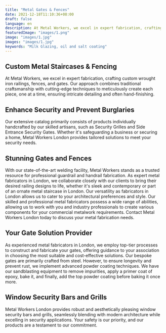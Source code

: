 ```yaml
---
title: "Metal Gates & Fences"
date: 2021-12-18T11:10:36+08:00
draft: false
language: en
description: At Metal Workers, we excel in expert fabrication, crafting custom wrought iron railings, fences, and gates
featuredImage: "images/1.png"
image: "images/1.jpg"
images: "images/1.jpg"
keywords: "Milk Glazing, oil and salt coating"
---
```


## Custom Metal Staircases & Fencing

At Metal Workers, we excel in expert fabrication, crafting custom wrought iron railings, fences, and gates. Our approach combines traditional craftsmanship with cutting-edge techniques to meticulously create each piece, one at a time, ensuring intricate detailing and often hand-finishing.

## Enhance Security and Prevent Burglaries

Our extensive catalog primarily consists of products individually handcrafted by our skilled artisans, such as Security Grilles and Side Entrance Security Gates. Whether it's safeguarding a business or securing a home, Metal Workers London provides tailored solutions to meet your security needs.

## Stunning Gates and Fences

With our state-of-the-art welding facility, Metal Workers stands as a trusted resource for professional guardrail and handrail fabrication. As expert metal fabricators in London, we collaborate closely with our clients to bring their desired railing designs to life, whether it's sleek and contemporary or part of an ornate metal staircase in London. Our versatility as fabricators in London allows us to cater to your architectural preferences and style. Our skilled and professional metal fabricators possess a wide range of abilities, allowing us to work with you and industry professionals to create various components for your commercial metalwork requirements. Contact Metal Workers London today to discuss your metal fabrication needs.

## Your Gate Solution Provider

As experienced metal fabricators in London, we employ top-tier processes to construct and fabricate your gates, offering guidance to your association in choosing the most suitable and cost-effective solutions. Our bespoke gates are primarily crafted from steel. However, to ensure longevity and prevent rust, we implement advanced powder coating techniques. We have our sandblasting equipment to remove impurities, apply a primer coat of epoxy, bake it, and finally, add the top powder coating before baking it once more.

## Window Security Bars and Grills

Metal Workers London provides robust and aesthetically pleasing window security bars and grills, seamlessly blending with modern architecture while excelling in security applications. Your safety is our priority, and our products are a testament to our commitment.
